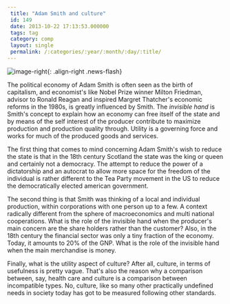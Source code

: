 ```yaml
---
 title: "Adam Smith and culture"
 id: 149
 date: 2013-10-22 17:13:53.000000
 tags: tag
 category: comp
 layout: single
 permalink: /:categories/:year/:month/:day/:title/
---
```

![image-right](/assets/images/){: .align-right .news-flash}

The political economy of Adam Smith is often seen as the birth of capitalism, and economist's like Nobel Prize winner Milton Friedman, advisor to Ronald Reagan and inspired Margret Thatcher's economic reforms in the 1980s, is greatly influenced by Smith. The <em>invisible hand</em> is Smith's concept to explain how an economy can free itself of the state and by means of the self interest of the producer contribute to maximize production and production quality through. Utility is a governing force and works for much of the produced goods and services.

The first thing that comes to mind concerning Adam Smith's wish to reduce the state is that in the 18th century Scotland the state was the king or queen and certainly not a democracy. The attempt to reduce the power of a dictatorship and an autocrat to allow more space for the freedom of the individual is rather different to the Tea Party movement in the US to reduce the democratically elected american government.

The second thing is that Smith was thinking of a local and individual production, within corporations with one person up to a few. A context radically different from the sphere of macroeconomics and multi national cooperations. What is the role of the invisible hand when the producer's main concern are the share holders rather than the customer? Also, in the 18th century the financial sector was only a tiny fraction of the economy. Today, it amounts to 20% of the GNP. What is the role of the invisible hand when the main merchandise is money.

Finally, what is the utility aspect of culture? After all, culture, in terms of usefulness is pretty vague. That's also the reason why a comparison between, say, health care and culture is a comparison between incompatible types. No, culture, like so many other practically undefined needs in society today has got to be measured following other standards.

